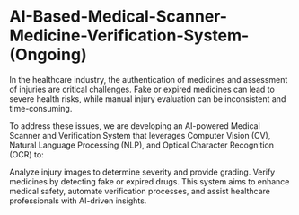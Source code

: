 # AI-Based-Medical-Scanner-Medicine-Verification-System-(Ongoing)
In the healthcare industry, the authentication of medicines and assessment of injuries are critical challenges. Fake or expired medicines can lead to severe health risks, while manual injury evaluation can be inconsistent and time-consuming.

To address these issues, we are developing an AI-powered Medical Scanner and Verification System that leverages Computer Vision (CV), Natural Language Processing (NLP), and Optical Character Recognition (OCR) to:

Analyze injury images to determine severity and provide grading.
Verify medicines by detecting fake or expired drugs.
This system aims to enhance medical safety, automate verification processes, and assist healthcare professionals with AI-driven insights.
